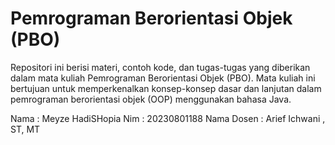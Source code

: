 # Pemrograman Berorientasi Objek (PBO)

Repositori ini berisi materi, contoh kode, dan tugas-tugas yang diberikan dalam mata kuliah Pemrograman Berorientasi Objek (PBO). Mata kuliah ini bertujuan untuk memperkenalkan konsep-konsep dasar dan lanjutan dalam pemrograman berorientasi objek (OOP) menggunakan bahasa Java.

Nama : Meyze HadiSHopia
Nim : 20230801188
Nama Dosen : Arief Ichwani , ST, MT

